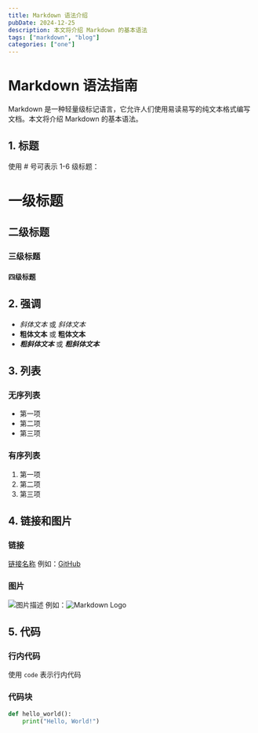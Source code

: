 ```yaml
---
title: Markdown 语法介绍
pubDate: 2024-12-25
description: 本文将介绍 Markdown 的基本语法
tags: ["markdown", "blog"]
categories: ["one"]
---
```


# Markdown 语法指南

Markdown 是一种轻量级标记语言，它允许人们使用易读易写的纯文本格式编写文档。本文将介绍 Markdown 的基本语法。

## 1. 标题

使用 # 号可表示 1-6 级标题：
# 一级标题
## 二级标题
### 三级标题
#### 四级标题

## 2. 强调

- *斜体文本* 或 _斜体文本_
- **粗体文本** 或 __粗体文本__
- ***粗斜体文本*** 或 ___粗斜体文本___

## 3. 列表

### 无序列表
- 第一项 
- 第二项
- 第三项

### 有序列表
1. 第一项
2. 第二项
3. 第三项

## 4. 链接和图片

### 链接
[链接名称](链接地址)
例如：[GitHub](https://github.com)

### 图片
![图片描述](图片链接)
例如：![Markdown Logo](https://markdown-here.com/img/icon256.png)

## 5. 代码

### 行内代码
使用 `code` 表示行内代码

### 代码块
```python
def hello_world():
    print("Hello, World!")
```